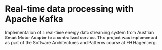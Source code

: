 # Real-time data processing with Apache Kafka

Implementation of a real-time energy data streaming system from Austrian Smart Meter Adapter to a centralized service. This project was implemented as part of the Software Architectures and Patterns course at FH Hagenberg.

